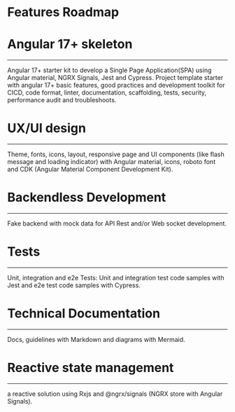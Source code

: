 Features Roadmap
===

# Angular 17+ skeleton
---
Angular 17+ starter kit to develop a Single Page Application(SPA) using Angular material, NGRX Signals, Jest and Cypress.
Project template starter with angular 17+ basic features, good practices and development toolkit for CICD, code format, linter, documentation, scaffolding, tests, security, performance audit and troubleshoots.

# UX/UI design
---
Theme, fonts, icons, layout, responsive page and UI components (like flash message and loading indicator) with Angular material, icons, roboto font and CDK (Angular Material Component Development Kit).

# Backendless Development
---
Fake backend with mock data for API Rest and/or Web socket development.

# Tests
---
Unit, integration and e2e Tests: Unit and integration test code samples with Jest and e2e test code samples with Cypress.

# Technical Documentation
---
Docs, guidelines with Markdown and diagrams with Mermaid.

# Reactive state management
---
a reactive solution using Rxjs and @ngrx/signals (NGRX store with Angular Signals).